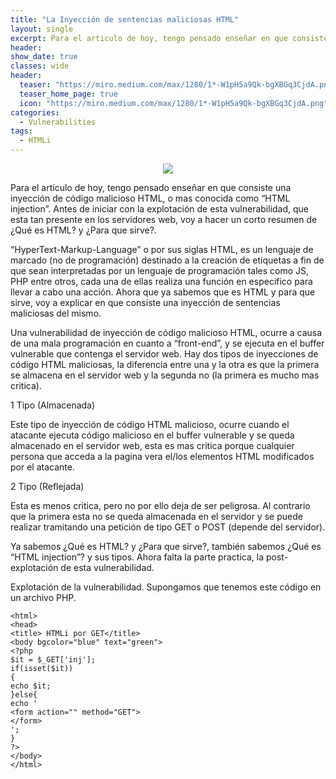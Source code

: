 ```yaml
---
title: "La Inyección de sentencias maliciosas HTML"
layout: single
excerpt: Para el articulo de hoy, tengo pensado enseñar en que consiste una inyección de código malicioso HTML, o mas conocida como “HTML injection”. Antes de iniciar con la explotación de esta vulnerabilidad, que esta tan presente en los servidores web, voy a hacer un corto resumen de ¿Qué es HTML? y ¿Para que sirve?.
header:
show_date: true
classes: wide
header:
  teaser: "https://miro.medium.com/max/1280/1*-W1pH5a9Qk-bgXBGq3CjdA.png"
  teaser_home_page: true
  icon: "https://miro.medium.com/max/1280/1*-W1pH5a9Qk-bgXBGq3CjdA.png"
categories:
  - Vulnerabilities
tags:
  - HTMLi
---
```


<p align="center">
<img src="https://miro.medium.com/max/1280/1*-W1pH5a9Qk-bgXBGq3CjdA.png">
</p>

Para el articulo de hoy, tengo pensado enseñar en que consiste una inyección de código malicioso HTML, o mas conocida como “HTML injection”. Antes de iniciar con la explotación de esta vulnerabilidad, que esta tan presente en los servidores web, voy a hacer un corto resumen de ¿Qué es HTML? y ¿Para que sirve?.

“HyperText-Markup-Language” o por sus siglas HTML, es un lenguaje de marcado (no de programación) destinado a la creación de etiquetas a fin de que sean interpretadas por un lenguaje de programación tales como JS, PHP entre otros, cada una de ellas realiza una función en especifico para llevar a cabo una acción.
Ahora que ya sabemos que es HTML y para que sirve, voy a explicar en que consiste una inyección de sentencias maliciosas del mismo.

Una vulnerabilidad de inyección de código malicioso HTML, ocurre a causa de una mala programación en cuanto a “front-end”, y se ejecuta en el buffer vulnerable que contenga el servidor web.
Hay dos tipos de inyecciones de código HTML maliciosas, la diferencia entre una y la otra es que la primera se almacena en el servidor web y la segunda no (la primera es mucho mas critica).

1 Tipo (Almacenada)

Este tipo de inyección de código HTML malicioso, ocurre cuando el atacante ejecuta código malicioso en el buffer vulnerable y se queda almacenado en el servidor web, esta es mas critica porque cualquier persona que acceda a la pagina vera el/los elementos HTML modificados por el atacante.

2 Tipo (Reflejada)

Esta es menos critica, pero no por ello deja de ser peligrosa. Al contrario que la primera esta no se queda almacenada en el servidor y se puede realizar tramitando una petición de tipo GET o POST (depende del servidor).

Ya sabemos ¿Qué es HTML? y ¿Para que sirve?, también sabemos ¿Qué es “HTML injection”? y sus tipos. Ahora falta la parte practica, la post-explotación de esta vulnerabilidad.

Explotación de la vulnerabilidad.
Supongamos que tenemos este código en un archivo PHP.

```
<html>  
<head>  
<title> HTMLi por GET</title>  
<body bgcolor="blue" text="green">  
<?php  
$it = $_GET['inj'];
if(isset($it))
{  
echo $it;
}else{
echo '
<form action="" method="GET">  
</form>  
';
}  
?>
</body>  
</html>
```
